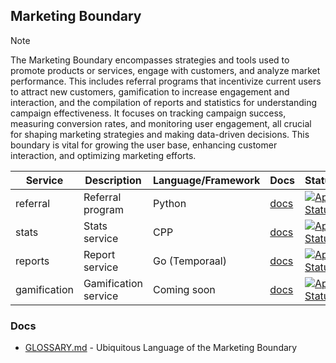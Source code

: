 ## Marketing Boundary

> [!NOTE]
> The Marketing Boundary encompasses strategies and tools used to promote products or services, engage with customers, 
> and analyze market performance. This includes referral programs that incentivize current users to attract new customers, 
> gamification to increase engagement and interaction, and the compilation of reports and statistics for understanding 
> campaign effectiveness. It focuses on tracking campaign success, measuring conversion rates, and monitoring user engagement, 
> all crucial for shaping marketing strategies and making data-driven decisions. This boundary is vital for growing 
> the user base, enhancing customer interaction, and optimizing marketing efforts.

| Service       | Description          | Language/Framework | Docs                                               | Status                                                                                                                                                     |
|---------------|----------------------|--------------------|----------------------------------------------------|------------------------------------------------------------------------------------------------------------------------------------------------------------|
| referral      | Referral program     | Python             | [docs](./boundaries/marketing/referral/README.md)     | [![App Status](https://argo.shortlink.best/api/badge?name=shortlink-referral&revision=true)](https://argo.shortlink.best/applications/shortlink-referral)  |                                                                
| stats         | Stats service        | CPP                | [docs](./boundaries/marketing/stats/README.md)        | [![App Status](https://argo.shortlink.best/api/badge?name=shortlink-stats&revision=true)](https://argo.shortlink.best/applications/shortlink-stats)        |                                                                   
| reports       | Report service       | Go (Temporaal)     | [docs](./boundaries/marketing/report/README.md)       | [![App Status](https://argo.shortlink.best/api/badge?name=shortlink-report&revision=true)](https://argo.shortlink.best/applications/shortlink-stats)       |                                                                   
| gamification  | Gamification service | Coming soon        | [docs](./boundaries/marketing/gamification/README.md) | [![App Status](https://argo.shortlink.best/api/badge?name=shortlink-gamification&revision=true)](https://argo.shortlink.best/applications/shortlink-stats) |                                                                   

### Docs

- [GLOSSARY.md](./GLOSSARY.md) - Ubiquitous Language of the Marketing Boundary
